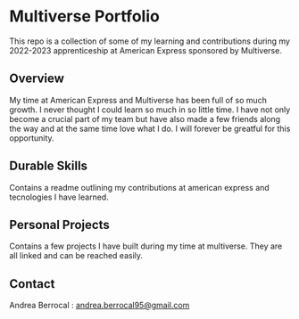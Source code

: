# Multiverse Portfolio

This repo is a collection of some of my learning and contributions during my 2022-2023 apprenticeship at American Express sponsored by Multiverse.

## Overview
My time at American Express and Multiverse has been full of so much growth. I never thought I could learn so much in so little time. I have not only become a crucial part of my team but have also made a few friends along the way and at the same time love what I do. I will forever be greatful for this opportunity.

## Durable Skills
Contains a readme outlining my contributions at american express and tecnologies I have learned.

## Personal Projects

Contains a few projects I have built during my time at multiverse. They are all linked and can be reached easily.

## Contact

Andrea Berrocal : andrea.berrocal95@gmail.com


